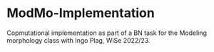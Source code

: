 # ModMo-Implementation
Copmutational implementation as part of a BN task for the Modeling morphology class with Ingo Plag, WiSe 2022/23. 

